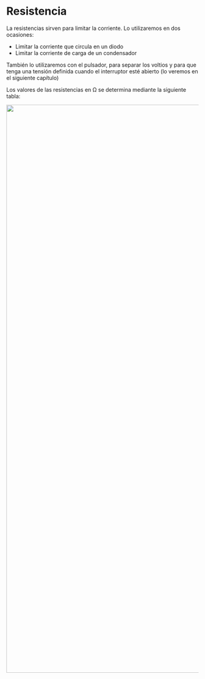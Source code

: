 
# Resistencia

La resistencias sirven para limitar la corriente. Lo utilizaremos en dos ocasiones:

- Limitar la corriente que circula en un diodo
- Limitar la corriente de carga de un condensador

También lo utilizaremos con el pulsador, para separar los voltios y para que tenga una tensión definida cuando el interruptor esté abierto (lo veremos en el siguiente capítulo)

Los valores de las resistencias en Ω se determina mediante la siguiente tabla:

<img src="https://bricoarduino.files.wordpress.com/2013/02/resistencia.jpg" width="1780" height="1487" />

